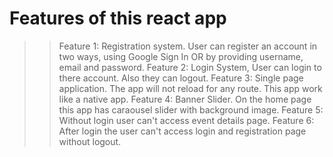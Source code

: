 # Features of this react app

>>Feature 1: Registration system. User can register an account in two ways, using Google Sign In OR by providing username, email and password.
>>Feature 2: Login System, User can login to there account. Also they can logout.
>>Feature 3: Single page application. The app will not reload for any route. This app work like a native app.
>>Feature 4: Banner Slider. On the home page this app has caraousel slider with background image.
>>Feature 5: Without login user can't access event details page.
>>Feature 6: After login the user can't access login and registration page without logout.